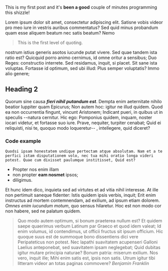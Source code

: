 This is my first post and it's **been a good** couple of minutes programming this shizzle!


Lorem ipsum dolor sit amet, consectetur adipiscing elit. Satisne vobis videor pro meo iure in vestris auribus commentatus? Sed quid minus probandum quam esse aliquem beatum nec satis beatum? Nemo
> This is the first level of quoting.

nostrum istius generis asotos iucunde putat vivere. Sed quae tandem ista ratio est? Quicquid porro animo cernimus, id omne oritur a sensibus; Duo Reges: constructio interrete. Sed residamus, inquit, si placet. Sit sane ista voluptas. Fortasse id optimum, sed ubi illud: Plus semper voluptatis? Immo alio genere;

## Heading 2

Quorum sine causa ***fieri nihil putandum est***. Dempta enim aeternitate nihilo beatior Iuppiter quam Epicurus; Non autem hoc: igitur ne illud quidem. Quod ea non occurrentia fingunt, vincunt Aristonem; Indicant pueri, in quibus ut in speculis --natura cernitur. Hic ego: Pomponius quidem, inquam, noster iocari videtur, et fortasse suo iure. Prave, nequiter, turpiter cenabat; Quid ei reliquisti, nisi te, quoquo modo loqueretur-- , intellegere, quid diceret?

### Code example

    Quodsi ipsam honestatem undique pertectam atque absolutam. Nam et a te perfici istam disputationem volo, nec tua mihi oratio longa videri potest. Quae cum dixisset paulumque institisset, Quid est?

- Propter nos enim illam
- non propter **eam nosmet** ipsos;
- diligimus.

Et hunc idem dico, inquieta sed ad virtutes et ad vitia nihil interesse. At ille non pertimuit saneque fidenter: Istis quidem ipsis verbis, inquit; Erit enim instructus ad mortem contemnendam, ad exilium, ad ipsum etiam dolorem. *Omnes enim iucundum motum*, quo sensus hilaretur. Hoc est non modo cor non habere, sed ne palatum quidem.

> Quo modo autem optimum, si bonum praeterea nullum est? Et quidem saepe quaerimus verbum Latinum par Graeco et quod idem valeat; Id enim volumus, id contendimus, ut officii fructus sit ipsum officium. Hic quoque suus est de summoque bono dissentiens dici vere Peripateticus non potest. Nec lapathi suavitatem acupenseri Galloni Laelius anteponebat, sed suavitatem ipsam neglegebat; Quid dubitas igitur mutare principia naturae? Bonum patria: miserum exilium. Nos vero, inquit ille; Mihi enim satis est, ipsis non satis. Utrum igitur tibi litteram videor an totas paginas commovere?
<cite>Benjamin Franklin</cite>